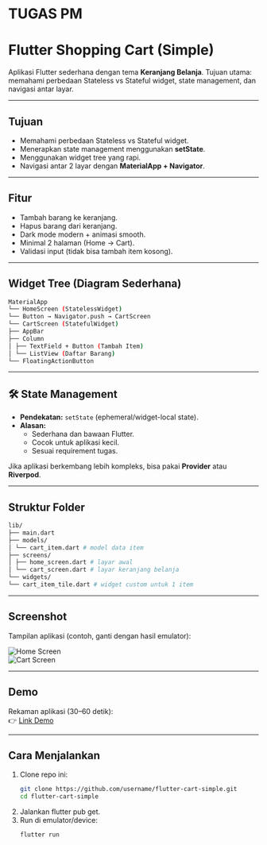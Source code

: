 # TUGAS PM
#  Flutter Shopping Cart (Simple)

Aplikasi Flutter sederhana dengan tema **Keranjang Belanja**.
Tujuan utama: memahami perbedaan Stateless vs Stateful widget, state management, dan navigasi antar layar.

---

##  Tujuan
- Memahami perbedaan Stateless vs Stateful widget.
- Menerapkan state management menggunakan **setState**.
- Menggunakan widget tree yang rapi.
- Navigasi antar 2 layar dengan **MaterialApp + Navigator**.

---

##  Fitur
- Tambah barang ke keranjang.
- Hapus barang dari keranjang.
- Dark mode modern + animasi smooth.
- Minimal 2 halaman (Home → Cart).
- Validasi input (tidak bisa tambah item kosong).

---

##  Widget Tree (Diagram Sederhana)

 ```bash
 MaterialApp
└── HomeScreen (StatelessWidget)
└── Button → Navigator.push → CartScreen
└── CartScreen (StatefulWidget)
├── AppBar
├── Column
│ ├── TextField + Button (Tambah Item)
│ └── ListView (Daftar Barang)
└── FloatingActionButton
 ```


---

## 🛠 State Management
- **Pendekatan:** `setState` (ephemeral/widget-local state).  
- **Alasan:**  
  - Sederhana dan bawaan Flutter.  
  - Cocok untuk aplikasi kecil.  
  - Sesuai requirement tugas.  

Jika aplikasi berkembang lebih kompleks, bisa pakai **Provider** atau **Riverpod**.

---

##  Struktur Folder
```bash
lib/
├── main.dart
├── models/
│ └── cart_item.dart # model data item
├── screens/
│ ├── home_screen.dart # layar awal
│ └── cart_screen.dart # layar keranjang belanja
└── widgets/
└── cart_item_tile.dart # widget custom untuk 1 item
```


---

##  Screenshot
Tampilan aplikasi (contoh, ganti dengan hasil emulator):

![Home Screen](docs/screenshot1.png)  
![Cart Screen](docs/screenshot2.png)  

---

##  Demo
Rekaman aplikasi (30–60 detik):  
👉 [Link Demo]()  

---

##  Cara Menjalankan
1. Clone repo ini:
   ```bash
   git clone https://github.com/username/flutter-cart-simple.git
   cd flutter-cart-simple
   ```
2. Jalankan flutter pub get.
3. Run di emulator/device:
   ```bash
   flutter run



